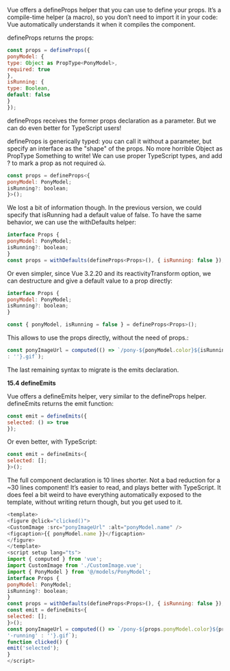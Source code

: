 Vue offers a defineProps helper that you can use to define your props. It’s a compile-time helper (a macro), so you don’t need to import it in your code: Vue automatically understands it when it compiles the component.

defineProps returns the props:

```js
const props = defineProps({
ponyModel: {
type: Object as PropType<PonyModel>,
required: true
},
isRunning: {
type: Boolean,
default: false
}
});
```

defineProps receives the former props declaration as a parameter. But we can do even better for TypeScript users!



defineProps is generically typed: you can call it without a parameter, but specify an interface as the "shape" of the props. No more horrible Object as PropType Something to write! We can use proper TypeScript types, and add ? to mark a prop as not required ὠ.

```js
const props = defineProps<{
ponyModel: PonyModel;
isRunning?: boolean;
}>();
```


We lost a bit of information though. In the previous version, we could specify that isRunning had a default value of false. To have the same behavior, we can use the withDefaults helper:

```js
interface Props {
ponyModel: PonyModel;
isRunning?: boolean;
}
const props = withDefaults(defineProps<Props>(), { isRunning: false });
```

Or even simpler, since Vue 3.2.20 and its reactivityTransform option, we can destructure and give a default value to a prop directly:

```js
interface Props {
ponyModel: PonyModel;
isRunning?: boolean;
}
```

```js
const { ponyModel, isRunning = false } = defineProps<Props>();
```

This allows to use the props directly, without the need of props.:

```js
const ponyImageUrl = computed(() => `/pony-${ponyModel.color}${isRunning ? '-running'
: ''}.gif`);
```

The last remaining syntax to migrate is the emits declaration.

**15.4 defineEmits**

Vue offers a defineEmits helper, very similar to the defineProps helper. defineEmits returns the emit function:

```js
const emit = defineEmits({
selected: () => true
});
```

Or even better, with TypeScript:

```js
const emit = defineEmits<{
selected: [];
}>();
```

The full component declaration is 10 lines shorter. Not a bad reduction for a ~30 lines component! It’s easier to read, and plays better with TypeScript. It does feel a bit weird to have everything automatically exposed to the template, without writing return though, but you get used to it.

```js
<template>
<figure @click="clicked()">
<CustomImage :src="ponyImageUrl" :alt="ponyModel.name" />
<figcaption>{{ ponyModel.name }}</figcaption>
</figure>
</template>
<script setup lang="ts">
import { computed } from 'vue';
import CustomImage from './CustomImage.vue';
import { PonyModel } from '@/models/PonyModel';
interface Props {
ponyModel: PonyModel;
isRunning?: boolean;
}
const props = withDefaults(defineProps<Props>(), { isRunning: false });
const emit = defineEmits<{
selected: [];
}>();
const ponyImageUrl = computed(() => `/pony-${props.ponyModel.color}${props.isRunning ?
'-running' : ''}.gif`);
function clicked() {
emit('selected');
}
</script>
```



